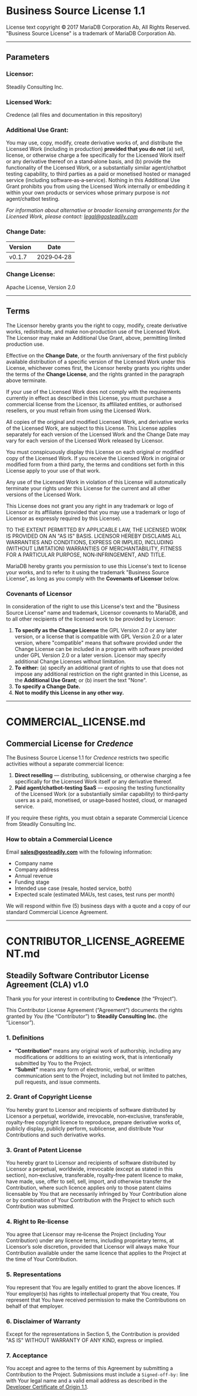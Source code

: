 # Business Source License 1.1

License text copyright © 2017 MariaDB Corporation Ab, All Rights Reserved. "Business Source License" is a trademark of MariaDB Corporation Ab.

---

## Parameters

### Licensor:

Steadily Consulting Inc.  

### Licensed Work:

Credence (all files and documentation in this repository)  

### Additional Use Grant:

You may use, copy, modify, create derivative works of, and distribute the Licensed Work (including in production) **provided that you do _not_** (a) sell, license, or otherwise charge a fee specifically for the Licensed Work itself or any derivative thereof on a stand‑alone basis, and (b) provide the functionality of the Licensed Work, or a substantially similar agent/chatbot testing capability, to third parties as a paid or monetised hosted or managed service (including software‑as‑a‑service). Nothing in this Additional Use Grant prohibits you from using the Licensed Work internally or embedding it within your own products or services whose primary purpose is _not_ agent/chatbot testing.  

*For information about alternative or broader licensing arrangements for the Licensed Work, please contact: legal@gosteadily.com*

### Change Date:

| Version | Date |
|---|---|
| v0.1.7 | 2029‑04‑28 |

### Change License:

Apache License, Version 2.0

---

## Terms

The Licensor hereby grants you the right to copy, modify, create derivative works, redistribute, and make non‑production use of the Licensed Work. The Licensor may make an Additional Use Grant, above, permitting limited production use.

Effective on the **Change Date**, or the fourth anniversary of the first publicly available distribution of a specific version of the Licensed Work under this License, whichever comes first, the Licensor hereby grants you rights under the terms of the **Change License**, and the rights granted in the paragraph above terminate.

If your use of the Licensed Work does not comply with the requirements currently in effect as described in this License, you must purchase a commercial license from the Licensor, its affiliated entities, or authorised resellers, or you must refrain from using the Licensed Work.

All copies of the original and modified Licensed Work, and derivative works of the Licensed Work, are subject to this License. This License applies separately for each version of the Licensed Work and the Change Date may vary for each version of the Licensed Work released by Licensor.

You must conspicuously display this License on each original or modified copy of the Licensed Work. If you receive the Licensed Work in original or modified form from a third party, the terms and conditions set forth in this License apply to your use of that work.

Any use of the Licensed Work in violation of this License will automatically terminate your rights under this License for the current and all other versions of the Licensed Work.

This License does not grant you any right in any trademark or logo of Licensor or its affiliates (provided that you may use a trademark or logo of Licensor as expressly required by this License).

TO THE EXTENT PERMITTED BY APPLICABLE LAW, THE LICENSED WORK IS PROVIDED ON AN "AS IS" BASIS. LICENSOR HEREBY DISCLAIMS ALL WARRANTIES AND CONDITIONS, EXPRESS OR IMPLIED, INCLUDING (WITHOUT LIMITATION) WARRANTIES OF MERCHANTABILITY, FITNESS FOR A PARTICULAR PURPOSE, NON‑INFRINGEMENT, AND TITLE.

MariaDB hereby grants you permission to use this License's text to license your works, and to refer to it using the trademark "Business Source License", as long as you comply with the **Covenants of Licensor** below.

### Covenants of Licensor

In consideration of the right to use this License's text and the "Business Source License" name and trademark, Licensor covenants to MariaDB, and to all other recipients of the licensed work to be provided by Licensor:

1. **To specify as the Change License** the GPL Version 2.0 or any later version, or a license that is compatible with GPL Version 2.0 or a later version, where "compatible" means that software provided under the Change License can be included in a program with software provided under GPL Version 2.0 or a later version. Licensor may specify additional Change Licenses without limitation.
2. **To either:** (a) specify an additional grant of rights to use that does not impose any additional restriction on the right granted in this License, as the **Additional Use Grant**; or (b) insert the text "None".
3. **To specify a Change Date.**
4. **Not to modify this License in any other way.**

---

# COMMERCIAL_LICENSE.md

## Commercial License for *Credence*

The Business Source License 1.1 for *Credence* restricts two specific activities without a separate commercial licence:

1. **Direct reselling** — distributing, sublicensing, or otherwise charging a fee specifically for the Licensed Work itself or any derivative thereof.
2. **Paid agent/chatbot‑testing SaaS** — exposing the testing functionality of the Licensed Work (or a substantially similar capability) to third‑party users as a paid, monetised, or usage‑based hosted, cloud, or managed service.

If you require these rights, you must obtain a separate Commercial Licence from Steadily Consulting Inc.

### How to obtain a Commercial Licence

Email **sales@gosteadily.com** with the following information:

* Company name
* Company address
* Annual revenue
* Funding stage
* Intended use case (resale, hosted service, both)
* Expected scale (estimated MAUs, test cases, test runs per month)

We will respond within five (5) business days with a quote and a copy of our standard Commercial Licence Agreement.

---

# CONTRIBUTOR_LICENSE_AGREEMENT.md

## Steadily Software Contributor License Agreement (CLA) v1.0

Thank you for your interest in contributing to **Credence** (the “Project”).

This Contributor License Agreement (“Agreement”) documents the rights granted by *You* (the “Contributor”) to **Steadily Consulting Inc.** (the “Licensor”).

### 1. Definitions

* **“Contribution”** means any original work of authorship, including any modifications or additions to an existing work, that is intentionally submitted by You to the Project.
* **“Submit”** means any form of electronic, verbal, or written communication sent to the Project, including but not limited to patches, pull requests, and issue comments.

### 2. Grant of Copyright License

You hereby grant to Licensor and recipients of software distributed by Licensor a perpetual, worldwide, irrevocable, non‑exclusive, transferable, royalty‑free copyright licence to reproduce, prepare derivative works of, publicly display, publicly perform, sublicense, and distribute Your Contributions and such derivative works.

### 3. Grant of Patent License

You hereby grant to Licensor and recipients of software distributed by Licensor a perpetual, worldwide, irrevocable (except as stated in this section), non‑exclusive, transferable, royalty‑free patent licence to make, have made, use, offer to sell, sell, import, and otherwise transfer the Contribution, where such licence applies only to those patent claims licensable by You that are necessarily infringed by Your Contribution alone or by combination of Your Contribution with the Project to which such Contribution was submitted.

### 4. Right to Re‑license

You agree that Licensor may re‑license the Project (including Your Contribution) under any licence terms, including proprietary terms, at Licensor’s sole discretion, provided that Licensor will always make Your Contribution available under the same licence that applies to the Project at the time of Your Contribution.

### 5. Representations

You represent that You are legally entitled to grant the above licences. If Your employer(s) has rights to intellectual property that You create, You represent that You have received permission to make the Contributions on behalf of that employer.

### 6. Disclaimer of Warranty

Except for the representations in Section 5, the Contribution is provided "AS IS" WITHOUT WARRANTY OF ANY KIND, express or implied.

### 7. Acceptance

You accept and agree to the terms of this Agreement by submitting a Contribution to the Project. Submissions must include a `Signed‑off‑by:` line with Your legal name and a valid email address as described in the [Developer Certificate of Origin 1.1](https://developercertificate.org/).
